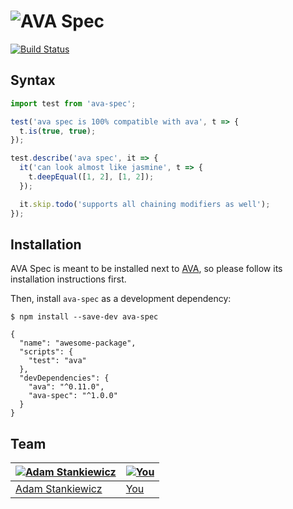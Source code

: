 # ![AVA Spec](https://i.imgsafe.org/0314359.png)

[![Build Status](https://travis-ci.org/sheerun/ava-spec.svg?branch=master)](https://travis-ci.org/sheerun/ava-spec)

## Syntax

```js
import test from 'ava-spec';

test('ava spec is 100% compatible with ava', t => {
  t.is(true, true);
});

test.describe('ava spec', it => {
  it('can look almost like jasmine', t => {
    t.deepEqual([1, 2], [1, 2]);
  });

  it.skip.todo('supports all chaining modifiers as well');
});
```

## Installation

AVA Spec is meant to be installed next to [AVA](https://github.com/sindresorhus/ava), so please follow its installation instructions first.

Then, install `ava-spec` as a development dependency:

```
$ npm install --save-dev ava-spec
```

```
{
  "name": "awesome-package",
  "scripts": {
    "test": "ava"
  },
  "devDependencies": {
    "ava": "^0.11.0",
    "ava-spec": "^1.0.0"
  }
}
```

## Team

[![Adam Stankiewicz](https://avatars3.githubusercontent.com/u/292365?s=130)](https://sheerun.net) | [![You](https://s28.postimg.org/hcy7aq9nh/42.png)](https://github.com/sheerun/graphqlviz/pulls)
---|---
[Adam Stankiewicz](https://sheerun.net) | [You](https://github.com/sheerun/graphqlviz/pulls)
